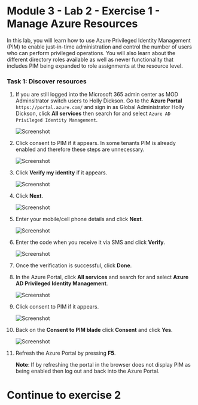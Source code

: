 # Module 3 - Lab 2 - Exercise 1 - Manage Azure Resources



In this lab, you will learn how to use Azure Privileged Identity Management (PIM) to enable just-in-time administration and control the number of users who can perform privileged operations. You will also learn about the different directory roles available as well as newer functionality that includes PIM being expanded to role assignments at the resource level. 


### Task 1: Discover resources

1.  If you are still logged into the Microsoft 365 admin center as MOD Adminsitrator switch users to Holly Dickson. Go to the **Azure Portal** `https://portal.azure.com/` and sign in as Global Administrator Holly Dickson, click **All services** then search for and select `Azure AD Privileged Identity Management`.

     ![Screenshot](../Media/a52510a3-b2a2-4b21-91a8-ee7f34b39a72.png)

1.  Click consent to PIM if it appears. In some tenants PIM is already enabled and therefore these steps are unnecessary.

     ![Screenshot](../Media/5943cd1d-f6e6-4ccc-921b-e1105af7bdf9.png)

1.  Click **Verify my identity** if it appears.

     ![Screenshot](../Media/bab59fee-f511-4acb-9b7f-fbade8180ce6.png)

1.  Click **Next**.

     ![Screenshot](../Media/ba0fec59-067d-4c37-ac48-9f7382eb1e22.png)

1.  Enter your mobile/cell phone details and click **Next**.

     ![Screenshot](../Media/2b6079d5-3c88-4dff-b49b-5bc1193e003a.png)
 
1.  Enter the code when you receive it via SMS and click **Verify**.

     ![Screenshot](../Media/f28fb995-7078-43f3-8edb-8a952111af07.png)

1. Once the verification is successful, click **Done**.

1.  In the Azure Portal, click **All services** and search for and select **Azure AD Privileged Identity Management**.

     ![Screenshot](../Media/a52510a3-b2a2-4b21-91a8-ee7f34b39a72.png)

1.  Click consent to PIM if it appears.

     ![Screenshot](../Media/5943cd1d-f6e6-4ccc-921b-e1105af7bdf9.png)

1.  Back on the **Consent to PIM blade** click **Consent** and click **Yes**.

     ![Screenshot](../Media/35eb7586-5a30-41a6-9f1c-abb48f8ed548.png)

1.  Refresh the Azure Portal by pressing **F5**.
   
    **Note**: If by refreshing the portal in the browser does not display PIM as being enabled then log out and back into the Azure Portal.

# Continue to exercise 2
